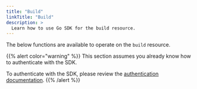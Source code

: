 ```yaml
---
title: "Build"
linkTitle: "Build"
description: >
  Learn how to use Go SDK for the build resource.
---
```


The below functions are available to operate on the `build` resource.

{{% alert color="warning" %}}
This section assumes you already know how to authenticate with the SDK.

To authenticate with the SDK, please review the [authentication documentation](/docs/sdk/authentication/).
{{% /alert %}}
